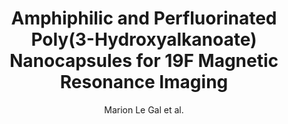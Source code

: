 ---
cat: ciel
subcat: midas
bestof: false
author: Marion Le Gal et al.
title: Amphiphilic and Perfluorinated Poly(3-Hydroxyalkanoate) Nanocapsules for 19F Magnetic Resonance Imaging
journal: Bioengineering
year: 2021
type: article
url: https -//www.mdpi.com/2306-5354/8/9/121
doi: 10.3390/bioengineering8090121
---